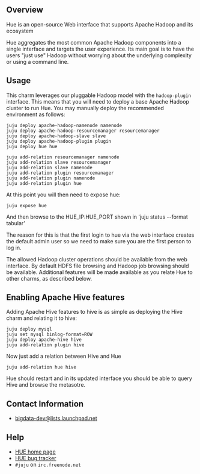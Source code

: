 ## Overview

Hue is an open-source Web interface that supports Apache Hadoop and its ecosystem

Hue aggregates the most common Apache Hadoop components into a single interface
and targets the user experience. Its main goal is to have the users "just use"
Hadoop without worrying about the underlying complexity or using a command line.

## Usage

This charm leverages our pluggable Hadoop model with the `hadoop-plugin`
interface. This means that you will need to deploy a base Apache Hadoop cluster
to run Hue. 
You may manually deploy the recommended environment as follows:

    juju deploy apache-hadoop-namenode namenode
    juju deploy apache-hadoop-resourcemanager resourcemanager
    juju deploy apache-hadoop-slave slave
    juju deploy apache-hadoop-plugin plugin
    juju deploy hue hue

    juju add-relation resourcemanager namenode
    juju add-relation slave resourcemanager
    juju add-relation slave namenode
    juju add-relation plugin resourcemanager
    juju add-relation plugin namenode
    juju add-relation plugin hue

At this point you will then need to expose hue:

    juju expose hue

And then browse to the HUE_IP:HUE_PORT shown in 'juju status --format tabular'

The reason for this is that the first login to hue via the web interface creates
the default admin user so we need to make sure you are the first person to 
log in.

The allowed Hadoop cluster operations should be available from the web interface.
By default HDFS file browsing and Hadoop job browsing should be available.
Additional features will be made available as you relate Hue to other charms,
as described below.


## Enabling Apache Hive features

Adding Apache Hive features to hive is as simple as deploying the Hive charm and
relating it to hive:


    juju deploy mysql
    juju set mysql binlog-format=ROW
    juju deploy apache-hive hive
    juju add-relation plugin hive

Now just add a relation between Hive and Hue

    juju add-relation hue hive

Hue should restart and in its updated interface you should be able to query Hive and browse
the metasotre.




## Contact Information

- <bigdata-dev@lists.launchpad.net>


## Help

- [HUE home page](http://gethue.com)
- [HUE bug tracker](https://issues.cloudera.org/projects/HUE)
- `#juju` on `irc.freenode.net`
